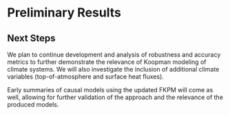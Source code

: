 # Preliminary Results

## Next Steps

We plan to continue development and analysis of robustness and accuracy metrics to further demonstrate the relevance of Koopman modeling of climate systems.
We will also investigate the inclusion of additional climate variables (top-of-atmosphere and surface heat fluxes).

Early summaries of causal models using the updated FKPM will come as well, allowing for further validation of the approach and the relevance of the produced models.
